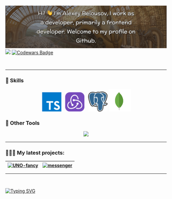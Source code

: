 [![MasterHead](/assets/images/Head_banner_5.png)](https://github.com/Dormeh)
![](https://komarev.com/ghpvc/?username=Dormeh)
[![Codewars Badge](https://www.codewars.com/users/Dormeh/badges/micro)](https://www.codewars.com/users/Dormeh)

<div align="center">
<img src="https://user-images.githubusercontent.com/74038190/229223263-cf2e4b07-2615-4f87-9c38-e37600f8381a.gif" height="170" alt="">
<img src="https://github-readme-stats.vercel.app/api/top-langs/?username=Dormeh&layout=compact&theme=transparent&hide_border=true&hide=html&hide_progress=" height="180" alt="">
<img src="https://github-readme-stats.vercel.app/api?username=dormeh&theme=transparent&hide=stars&hide_rank=true&hide_border=true" height="180" alt="">
</div>


---

### 📌 Skills

<div align="center">
<img src="https://user-images.githubusercontent.com/74038190/212257454-16e3712e-945a-4ca2-b238-408ad0bf87e6.gif" width="65" alt="">
<img src="./assets/images/typescript-seeklogo.com.svg" height="60" alt="">
<img src="https://user-images.githubusercontent.com/74038190/212257460-738ff738-247f-4445-a718-cdd0ca76e2db.gif" width="65" alt="">
<img src="https://user-images.githubusercontent.com/74038190/212257467-871d32b7-e401-42e8-a166-fcfd7baa4c6b.gif" width="65" alt="">
<img src="./assets/images/Redux.svg" width="60" alt="">
<img src="https://user-images.githubusercontent.com/74038190/238200426-29fd6286-4e7b-4d6c-818f-c4765d5e39a9.gif" width="65" alt="">
<img src="https://user-images.githubusercontent.com/74038190/238200428-67f477ed-6624-42da-99f0-1a7b1a16eecb.gif" width="65" alt="">
<img src="./assets/images/postgresql-seeklogo.com.svg" width="60" alt="">
<img src="./assets/images/mongodb-seeklogo.com.svg" width="70" alt="">
</div>


### 🔧 Other Tools

<p align="center">
  <a href="https://skillicons.dev">
    <img src="https://skillicons.dev/icons?i=sequelize,docker,jest,sass,vite,webpack,gulp,linux,figma,git,github" height="43"/>
  </a>
</p>

---

### 👨🏽‍💻 My latest projects:

[//]: # (<p align="center">)

[//]: # (<a href="https://github.com/FancyCodersYAP/UNO-fancy">)

[//]: # (  <img src="https://github-readme-stats.vercel.app/api/pin/?username=FancyCodersYAP&repo=UNO-fancy&show_owner=false&theme=transparent&hide_border=true" width="50%">)

[//]: # (</a>)

[//]: # (<a href="https://github.com/FancyCodersYAP/UNO-fancy">)

[//]: # (  <img src="https://github-readme-stats.vercel.app/api/pin/?username=Dormeh&repo=middle.messenger.praktikum.yandex&show_owner=false&theme=transparent&hide_border=true" width="50%">)

[//]: # (</a>)

[//]: # (</p>)

| [![UNO-fancy](https://github-readme-stats.vercel.app/api/pin/?username=FancyCodersYAP&repo=UNO-fancy&show_owner=false&theme=transparent&hide_border=true)](https://github.com/FancyCodersYAP/UNO-fancy) | [![messenger](https://github-readme-stats.vercel.app/api/pin/?username=Dormeh&repo=middle.messenger.praktikum.yandex&show_owner=false&theme=transparent&hide_border=true)](https://github.com/Dormeh/middle.messenger.praktikum.yandex) |
| ------------- |-----------------------------------------------------------------------------------------------------------------------------------------------------------------------------------------------------------------------------------------|


---

<div align="center">
<img src="https://user-images.githubusercontent.com/74038190/238355349-7d484dc9-68a9-4ee6-a767-aea59035c12d.gif" height="350" alt="">
</div>


[//]: # ([![wakatime stats]&#40;https://github-readme-stats.vercel.app/api/wakatime?username=Dormeh&#41;]&#40;https://github.com/Dormeh/github-readme-stats&#41;)

[//]: # (<a href="https://wakatime.com/@e0b1bcb0-858b-4cbe-8f2f-0eede3702df8">)

[//]: # (<img src="https://wakatime.com/badge/user/e0b1bcb0-858b-4cbe-8f2f-0eede3702df8.svg" alt="Total time coded since Sep 1 2023" />)

[//]: # (</a>)

[![Typing SVG](https://readme-typing-svg.demolab.com/?lines=Thank+you+for+visiting+my+page.+Contacts+are+indicated+in+the+profile+details&font=Fira+Code&weight=500&size=25&duration=6000&pause=1000&multiline=true&width=1200)](https://git.io/typing-svg)
